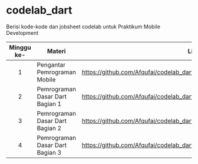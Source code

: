 # codelab_dart
Berisi kode-kode dan jobsheet codelab untuk Praktikum Mobile Development

| Minggu ke- | Materi | Link |
| :--------: | ------ | ----------------- |
| 1 | Pengantar Pemrograman Mobile | https://github.com/Afqufai/codelab_dart/blob/main/codelab01_dart |
| 2 | Pemrograman Dasar Dart Bagian 1 | https://github.com/Afqufai/codelab_dart/blob/main/codelab02_dart/README.md |
| 3 | Pemrograman Dasar Dart Bagian 2 | https://github.com/Afqufai/codelab_dart/blob/main/codelab03_dart/README.md |
| 4 | Pemrograman Dasar Dart Bagian 3 | https://github.com/Afqufai/codelab_dart/blob/main/codelab04_dart/README.md |
